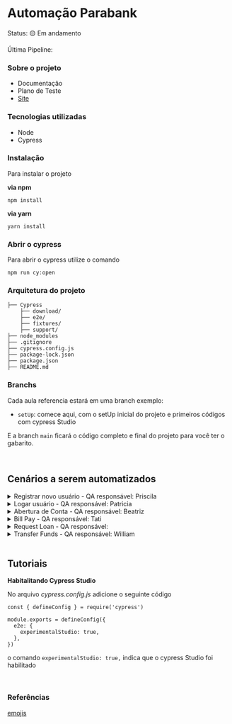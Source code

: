 # Automação Parabank

Status: 🟡 Em andamento

Última Pipeline: 


### Sobre o projeto

- Documentação 
- Plano de Teste
- [Site](https://parabank.parasoft.com/parabank/login.htm)


### Tecnologias utilizadas 

- Node
- Cypress


### Instalação

Para instalar o projeto 

**via npm** 
```
npm install
``` 

**via yarn**
```
yarn install
```

### Abrir o cypress 

Para abrir o cypress utilize o comando 

```
npm run cy:open
```

### Arquitetura do projeto 

````
├── Cypress
    ├── download/
    ├── e2e/
    ├── fixtures/
    ├── support/
├── node_modules
├── .gitignore
├── cypress.config.js
├── package-lock.json
├── package.json
├── README.md
````

### Branchs 

Cada aula referencia estará em uma branch exemplo:

- `setUp`: comece aqui, com o setUp inicial do projeto e primeiros códigos com cypress Studio

E a branch `main` ficará o código completo e final do projeto para você ter o gabarito.

</br>

## Cenários a serem automatizados

<details>
<summary>Registrar novo usuário - QA responsável: Priscila</summary> 

```
DADO que me encontro no site parabank
QUANDO clico em register
E adiciono os dados válidos
ENTAO o usuário é registrado
E sou logado no sistema automaticamente
```
</details>

<details>
<summary>Logar usuário - QA responsável: Patricia</summary>

```
DADO que me encontro no site parabank
QUANDO adiciono os dados válidos
ENTAO sou logado no sistema automaticamente
```
</details>

<details>
<summary>Abertura de Conta - QA responsável: Beatriz</summary>

```
DADO que me encontro no site parabank
E possuo $1000,00 para abertura de nova conta
QUANDO clico em Open New Account
E adicio dados válidos
ENTAO a nova conta é aberta 
E com $1000,00 de saldo
```
</details>

<details>
<summary>Bill Pay - QA responsável: Tati</summary>

```
Sistema fora do ar para a automação
```
</details>


<details>
<summary>Request Loan - QA responsável: </summary>

```
Sistema fora do ar para a automação
```
</details>

<details>
<summary>Transfer Funds - QA responsável: William</summary>

```
Sistema fora do ar para a automação
```
</details>



</br>

## Tutoriais

**Habitalitando Cypress Studio** 

No arquivo _cypress.config.js_ adicione o seguinte código 

````
const { defineConfig } = require('cypress')

module.exports = defineConfig({
  e2e: {
    experimentalStudio: true,
  },
})
````

o comando `experimentalStudio: true,` indica que o cypress Studio foi habilitado

<br>


### **Referências**

[emojis](https://github.com/ikatyang/emoji-cheat-sheet/blob/master/README.md)
